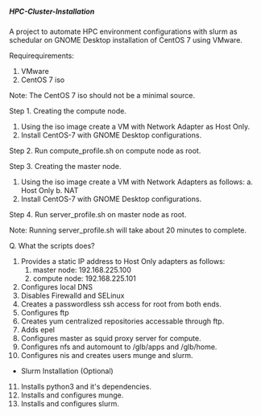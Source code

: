 ##### HPC-Cluster-Installation #####

A project to automate HPC environment configurations with slurm as schedular on GNOME Desktop installation of CentOS 7 using VMware.

Requirequirements:
1. VMware
2. CentOS 7 iso

Note:  The CentOS 7 iso should not be a minimal source.

Step 1. Creating the compute node.
1. Using the iso image create a VM with Network Adapter as Host Only.
2. Install CentOS-7 with GNOME Desktop configurations.

Step 2. Run compute_profile.sh on compute node as root.

Step 3. Creating the master node.
1. Using the iso image create a VM with Network Adapters as follows:
a. Host Only
b. NAT
2. Install CentOS-7 with GNOME Desktop configurations.

Step 4. Run server_profile.sh on master node as root.

Note: Running server_profile.sh will take about 20 minutes to complete.

Q. What the scripts does?

1. Provides a static IP address to Host Only adapters as follows:
	1. master node: 192.168.225.100
	2. compute node: 192.168.225.101
2. Configures local DNS 
3. Disables Firewalld and SELinux
4. Creates a passwordless ssh access for root from both ends.
5. Configures ftp
6. Creates yum centralized repositories accessable through ftp.
7. Adds epel
8. Configures master as squid proxy server for compute.
9. Configures nfs and automount to /glb/apps and /glb/home.
10. Configures nis and creates users munge and slurm.
*  Slurm Installation (Optional)
11. Installs python3 and it's dependencies.
12. Installs and configures munge.
13. Installs and configures slurm.

